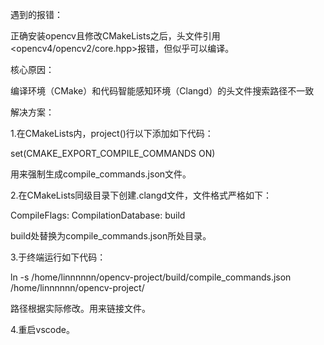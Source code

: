 遇到的报错：

正确安装opencv且修改CMakeLists之后，头文件引用<opencv4/opencv2/core.hpp>报错，但似乎可以编译。

核心原因：

​编译环境（CMake）和代码智能感知环境（Clangd）的头文件搜索路径不一致​​

解决方案：

1.在CMakeLists内，project()行以下添加如下代码：

set(CMAKE_EXPORT_COMPILE_COMMANDS ON)

用来强制生成compile_commands.json文件。

2.在CMakeLists同级目录下创建.clangd文件，文件格式严格如下：

CompileFlags:
  CompilationDatabase: build

build处替换为compile_commands.json所处目录。

3.于终端运行如下代码：

ln -s /home/linnnnnn/opencv-project/build/compile_commands.json /home/linnnnnn/opencv-project/

路径根据实际修改。用来链接文件。

4.重启vscode。
